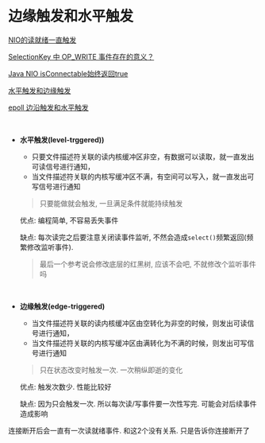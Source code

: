 # 边缘触发和水平触发

[NIO的读就绪一直触发](https://www.h5w3.com/171942.html)

[SelectionKey 中 OP_WRITE 事件存在的意义？](https://www.zhihu.com/question/455625954/answer/1846419241)

[Java NIO isConnectable始终返回true](http://cn.voidcc.com/question/p-kfdronce-dx.html)

[水平触发和边缘触发](https://juejin.cn/post/6844903878685622285)

[epoll 边沿触发和水平触发](https://github.com/Petelin/luckblog/issues/20)

​		

*   **水平触发(level-trggered))**

    -   只要文件描述符关联的读内核缓冲区非空，有数据可以读取，就一直发出可读信号进行通知，
    -   当文件描述符关联的内核写缓冲区不满，有空间可以写入，就一直发出可写信号进行通知

    >   只要能做就会触发, 一旦满足条件就能持续触发

    优点: 编程简单, 不容易丢失事件

    缺点: 每次读完之后要注意关闭读事件监听, 不然会造成`select()`频繁返回(频繁修改监听事件).

    >   最后一个参考说会修改底层的红黑树, 应该不会吧, 不就修改个监听事件吗

    ​		

*   **边缘触发(edge-triggered)**

    -   当文件描述符关联的读内核缓冲区由空转化为非空的时候，则发出可读信号进行通知，
    -   当文件描述符关联的内核写缓冲区由满转化为不满的时候，则发出可写信号进行通知

    >   只在状态改变时触发一次. 一次稍纵即逝的变化

    优点: 触发次数少. 性能比较好

    缺点: 因为只会触发一次. 所以每次读/写事件要一次性写完. 可能会对后续事件造成影响



连接断开后会一直有一次读就绪事件. 和这2个没有关系. 只是告诉你连接断开了



